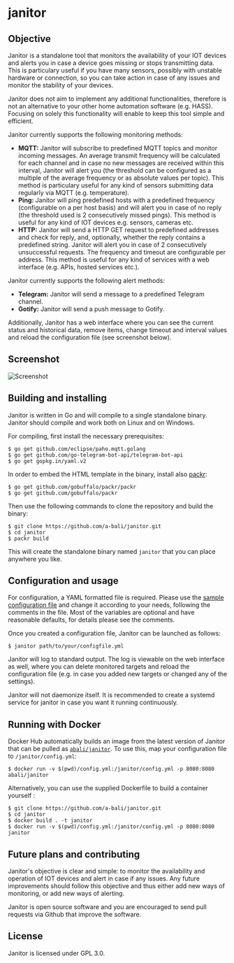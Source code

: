 # janitor
## Objective
Janitor is a standalone tool that monitors the availability of your IOT devices and alerts you in case a device goes missing or stops transmitting data. This is particulary useful if you have many sensors, possibly with unstable hardware or connection, so you can take action in case of any issues and monitor the stability of your devices.

Janitor does not aim to implement any additional functionalities, therefore is not an alternative to your other home automation software (e.g. HASS). Focusing on solely this functionality will enable to keep this tool simple and efficient.

Janitor currently supports the following monitoring methods:
* **MQTT:** Janitor will subscribe to predefined MQTT topics and monitor incoming messages. An average transmit frequency will be calculated for each channel and in case no new messages are received within this interval, Janitor will alert you (the threshold can be configured as a multiple of the average frequency or as absolute values per topic). This method is particulary useful for any kind of sensors submitting data regularly via MQTT (e.g. temperature).
* **Ping:** Janitor will ping predefined hosts with a predefined frequency (configurable on a per host basis) and will alert you in case of no reply (the threshold used is 2 consecutively missed pings). This method is useful for any kind of IOT devices e.g. sensors, cameras etc.
* **HTTP:** Janitor will send a HTTP GET request to predefined addresses and check for reply, and, optionally, whether the reply contains a predefined string. Janitor will alert you in case of 2 consecutively unsuccessful requests. The frequency and timeout are configurable per address. This method is useful for any kind of services with a web interface (e.g. APIs, hosted services etc.).

Janitor currently supports the following alert methods:
* **Telegram:** Janitor will send a message to a predefined Telegram channel.
* **Gotify:** Janitor will send a push message to Gotify.

Additionally, Janitor has a web interface where you can see the current status and historical data, remove items, change timeout and interval values and reload the configuration file (see screenshot below).

## Screenshot
![Screenshot](https://raw.githubusercontent.com/a-bali/janitor/master/docs/screenshot.png)

## Building and installing

Janitor is written in Go and will compile to a single standalone binary. Janitor should compile and work both on Linux and on Windows.

For compiling, first install the necessary prerequisites:

    $ go get github.com/eclipse/paho.mqtt.golang
    $ go get github.com/go-telegram-bot-api/telegram-bot-api
    $ go get gopkg.in/yaml.v2

In order to embed the HTML template in the binary, install also [packr](https://github.com/gobuffalo/packr):

    $ go get github.com/gobuffalo/packr/packr
    $ go get github.com/gobuffalo/packr

Then use the following commands to clone the repository and build the binary:

    $ git clone https://github.com/a-bali/janitor.git
    $ cd janitor
    $ packr build

This will create the standalone binary named `janitor` that you can place anywhere you like.

## Configuration and usage

For configuration, a YAML formatted file is required. Please use the [sample configuration file](https://raw.githubusercontent.com/a-bali/janitor/master/config.yml) and change it according to your needs, following the comments in the file. Most of the variables are optional and have reasonable defaults, for details please see the comments.

Once you created a configuration file, Janitor can be launched as follows:

    $ janitor path/to/your/configfile.yml

Janitor will log to standard output. The log is viewable on the web interface as well, where you can delete monitored targets and reload the configuration file (e.g. in case you added new targets or changed any of the settings). 

Janitor will not daemonize itself. It is recommended to create a systemd service for janitor in case you want it running continuously.

## Running with Docker

Docker Hub automatically builds an image from the latest version of Janitor that can be pulled as [`abali/janitor`](https://hub.docker.com/repository/docker/abali/janitor). To use this, map your configuration file to `/janitor/config.yml`:

    $ docker run -v $(pwd)/config.yml:/janitor/config.yml -p 8080:8080 abali/janitor

Alternatively, you can use the supplied Dockerfile to build a container yourself :

    $ git clone https://github.com/a-bali/janitor.git
    $ cd janitor
    $ docker build . -t janitor
    $ docker run -v $(pwd)/config.yml:/janitor/config.yml -p 8080:8080 janitor

## Future plans and contributing

Janitor's objective is clear and simple: to monitor the availability and operation of IOT devices and alert in case if any issues. Any future improvements should follow this objective and thus either add new ways of monitoring, or add new ways of alerting.

Janitor is open source software and you are encouraged to send pull requests via Github that improve the software.

## License

Janitor is licensed under GPL 3.0.
